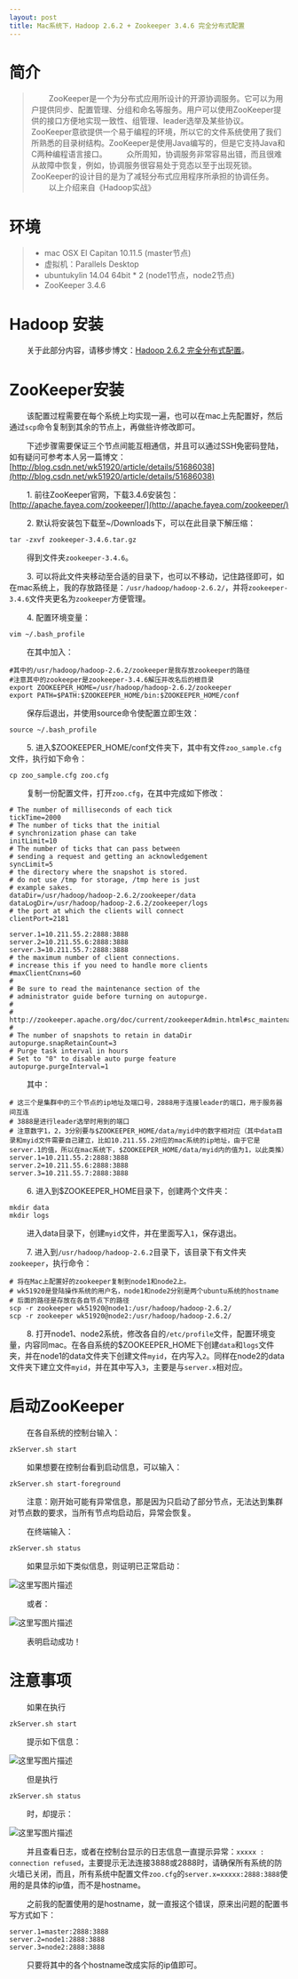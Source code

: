 ```yaml
---
layout: post
title: Mac系统下，Hadoop 2.6.2 + Zookeeper 3.4.6 完全分布式配置
---
```


# 简介

> &nbsp;&nbsp;&nbsp;&nbsp;&nbsp;&nbsp;&nbsp;&nbsp;ZooKeeper是一个为分布式应用所设计的开源协调服务。它可以为用户提供同步、配置管理、分组和命名等服务。用户可以使用ZooKeeper提供的接口方便地实现一致性、组管理、leader选举及某些协议。ZooKeeper意欲提供一个易于编程的环境，所以它的文件系统使用了我们所熟悉的目录树结构。ZooKeeper是使用Java编写的，但是它支持Java和C两种编程语言接口。
> &nbsp;&nbsp;&nbsp;&nbsp;&nbsp;&nbsp;&nbsp;&nbsp;众所周知，协调服务非常容易出错，而且很难从故障中恢复，例如，协调服务很容易处于竞态以至于出现死锁。ZooKeeper的设计目的是为了减轻分布式应用程序所承担的协调任务。
> &nbsp;&nbsp;&nbsp;&nbsp;&nbsp;&nbsp;&nbsp;&nbsp;以上介绍来自《Hadoop实战》

# 环境

> + mac OSX EI Capitan 10.11.5  (master节点)
> + 虚拟机：Parallels Desktop
>+ ubuntukylin 14.04 64bit * 2     (node1节点，node2节点)
>+ ZooKeeper 3.4.6

# Hadoop 安装

&nbsp;&nbsp;&nbsp;&nbsp;&nbsp;&nbsp;&nbsp;&nbsp;关于此部分内容，请移步博文：[Hadoop 2.6.2 完全分布式配置](http://blog.csdn.net/wk51920/article/details/51686038)。

# ZooKeeper安装

&nbsp;&nbsp;&nbsp;&nbsp;&nbsp;&nbsp;&nbsp;&nbsp;该配置过程需要在每个系统上均实现一遍，也可以在mac上先配置好，然后通过`scp`命令复制到其余的节点上，再做些许修改即可。

&nbsp;&nbsp;&nbsp;&nbsp;&nbsp;&nbsp;&nbsp;&nbsp;下述步骤需要保证三个节点间能互相通信，并且可以通过SSH免密码登陆，如有疑问可参考本人另一篇博文：[http://blog.csdn.net/wk51920/article/details/51686038](http://blog.csdn.net/wk51920/article/details/51686038)

&nbsp;&nbsp;&nbsp;&nbsp;&nbsp;&nbsp;&nbsp;&nbsp;1. 前往ZooKeeper官网，下载3.4.6安装包：[http://apache.fayea.com/zookeeper/](http://apache.fayea.com/zookeeper/)

&nbsp;&nbsp;&nbsp;&nbsp;&nbsp;&nbsp;&nbsp;&nbsp;2. 默认将安装包下载至~/Downloads下，可以在此目录下解压缩：


```
tar -zxvf zookeeper-3.4.6.tar.gz 
```

&nbsp;&nbsp;&nbsp;&nbsp;&nbsp;&nbsp;&nbsp;&nbsp;得到文件夹`zookeeper-3.4.6`。

&nbsp;&nbsp;&nbsp;&nbsp;&nbsp;&nbsp;&nbsp;&nbsp;3. 可以将此文件夹移动至合适的目录下，也可以不移动，记住路径即可，如在mac系统上，我的存放路径是：`/usr/hadoop/hadoop-2.6.2/`，并将`zookeeper-3.4.6`文件夹更名为`zookeeper`方便管理。


&nbsp;&nbsp;&nbsp;&nbsp;&nbsp;&nbsp;&nbsp;&nbsp;4. 配置环境变量：


```
vim ~/.bash_profile
```

&nbsp;&nbsp;&nbsp;&nbsp;&nbsp;&nbsp;&nbsp;&nbsp;在其中加入：


```
#其中的/usr/hadoop/hadoop-2.6.2/zookeeper是我存放zookeeper的路径
#注意其中的zookeeper是zookeeper-3.4.6解压并改名后的根目录
export ZOOKEEPER_HOME=/usr/hadoop/hadoop-2.6.2/zookeeper
export PATH=$PATH:$ZOOKEEPER_HOME/bin:$ZOOKEEPER_HOME/conf
```

&nbsp;&nbsp;&nbsp;&nbsp;&nbsp;&nbsp;&nbsp;&nbsp;保存后退出，并使用source命令使配置立即生效：


```
source ~/.bash_profile
```

&nbsp;&nbsp;&nbsp;&nbsp;&nbsp;&nbsp;&nbsp;&nbsp;5. 进入$ZOOKEEPER_HOME/conf文件夹下，其中有文件`zoo_sample.cfg`文件，执行如下命令：


```
cp zoo_sample.cfg zoo.cfg
```

&nbsp;&nbsp;&nbsp;&nbsp;&nbsp;&nbsp;&nbsp;&nbsp;复制一份配置文件，打开`zoo.cfg`，在其中完成如下修改：


```
# The number of milliseconds of each tick
tickTime=2000
# The number of ticks that the initial 
# synchronization phase can take
initLimit=10
# The number of ticks that can pass between 
# sending a request and getting an acknowledgement
syncLimit=5
# the directory where the snapshot is stored.
# do not use /tmp for storage, /tmp here is just 
# example sakes.
dataDir=/usr/hadoop/hadoop-2.6.2/zookeeper/data
dataLogDir=/usr/hadoop/hadoop-2.6.2/zookeeper/logs
# the port at which the clients will connect
clientPort=2181

server.1=10.211.55.2:2888:3888
server.2=10.211.55.6:2888:3888
server.3=10.211.55.7:2888:3888
# the maximum number of client connections.
# increase this if you need to handle more clients
#maxClientCnxns=60
#
# Be sure to read the maintenance section of the 
# administrator guide before turning on autopurge.
#
# http://zookeeper.apache.org/doc/current/zookeeperAdmin.html#sc_maintenance
#
# The number of snapshots to retain in dataDir
autopurge.snapRetainCount=3
# Purge task interval in hours
# Set to "0" to disable auto purge feature
autopurge.purgeInterval=1

```

&nbsp;&nbsp;&nbsp;&nbsp;&nbsp;&nbsp;&nbsp;&nbsp;其中：


```
# 这三个是集群中的三个节点的ip地址及端口号，2888用于连接leader的端口，用于服务器间互连
# 3888是进行leader选举时用到的端口
# 注意数字1，2，3分别要与$ZOOKEEPER_HOME/data/myid中的数字相对应（其中data目录和myid文件需要自己建立，比如10.211.55.2对应的mac系统的ip地址，由于它是server.1的值，所以在mac系统下，$ZOOKEEPER_HOME/data/myid内的值为1，以此类推）
server.1=10.211.55.2:2888:3888
server.2=10.211.55.6:2888:3888
server.3=10.211.55.7:2888:3888
```

&nbsp;&nbsp;&nbsp;&nbsp;&nbsp;&nbsp;&nbsp;&nbsp;6. 进入到$ZOOKEEPER_HOME目录下，创建两个文件夹：


```
mkdir data
mkdir logs
```

&nbsp;&nbsp;&nbsp;&nbsp;&nbsp;&nbsp;&nbsp;&nbsp;进入data目录下，创建`myid`文件，并在里面写入`1`，保存退出。

&nbsp;&nbsp;&nbsp;&nbsp;&nbsp;&nbsp;&nbsp;&nbsp;7. 进入到`/usr/hadoop/hadoop-2.6.2`目录下，该目录下有文件夹`zookeeper`，执行命令：


```
# 将在Mac上配置好的zookeeper复制到node1和node2上。
# wk51920是登陆操作系统的用户名，node1和node2分别是两个ubuntu系统的hostname
# 后面的路径是存放在各自节点下的路径
scp -r zookeeper wk51920@node1:/usr/hadoop/hadoop-2.6.2/
scp -r zookeeper wk51920@node2:/usr/hadoop/hadoop-2.6.2/
```

&nbsp;&nbsp;&nbsp;&nbsp;&nbsp;&nbsp;&nbsp;&nbsp;8. 打开node1、node2系统，修改各自的`/etc/profile`文件，配置环境变量，内容同mac。在各自系统的$ZOOKEEPER_HOME下创建`data`和`logs`文件夹，并在node1的data文件夹下创建文件`myid`，在内写入`2`。同样在node2的data文件夹下建立文件`myid`，并在其中写入`3`，主要是与`server.x`相对应。

# 启动ZooKeeper

&nbsp;&nbsp;&nbsp;&nbsp;&nbsp;&nbsp;&nbsp;&nbsp;在各自系统的控制台输入：


```
zkServer.sh start
```

&nbsp;&nbsp;&nbsp;&nbsp;&nbsp;&nbsp;&nbsp;&nbsp;如果想要在控制台看到启动信息，可以输入：


```
zkServer.sh start-foreground
```

&nbsp;&nbsp;&nbsp;&nbsp;&nbsp;&nbsp;&nbsp;&nbsp;注意：刚开始可能有异常信息，那是因为只启动了部分节点，无法达到集群对节点数的要求，当所有节点均启动后，异常会恢复。


&nbsp;&nbsp;&nbsp;&nbsp;&nbsp;&nbsp;&nbsp;&nbsp;在终端输入：


```
zkServer.sh status
```

&nbsp;&nbsp;&nbsp;&nbsp;&nbsp;&nbsp;&nbsp;&nbsp;如果显示如下类似信息，则证明已正常启动：

![这里写图片描述](http://img.blog.csdn.net/20160625225642088)

&nbsp;&nbsp;&nbsp;&nbsp;&nbsp;&nbsp;&nbsp;&nbsp;或者：

![这里写图片描述](http://img.blog.csdn.net/20160625225757418)

&nbsp;&nbsp;&nbsp;&nbsp;&nbsp;&nbsp;&nbsp;&nbsp;表明启动成功！

# 注意事项

&nbsp;&nbsp;&nbsp;&nbsp;&nbsp;&nbsp;&nbsp;&nbsp;如果在执行


```
zkServer.sh start
```

&nbsp;&nbsp;&nbsp;&nbsp;&nbsp;&nbsp;&nbsp;&nbsp;提示如下信息：

![这里写图片描述](http://img.blog.csdn.net/20160625225945201)

&nbsp;&nbsp;&nbsp;&nbsp;&nbsp;&nbsp;&nbsp;&nbsp;但是执行


```
zkServer.sh status
```

&nbsp;&nbsp;&nbsp;&nbsp;&nbsp;&nbsp;&nbsp;&nbsp;时，却提示：

![这里写图片描述](http://img.blog.csdn.net/20160625230149552)

&nbsp;&nbsp;&nbsp;&nbsp;&nbsp;&nbsp;&nbsp;&nbsp;并且查看日志，或者在控制台显示的日志信息一直提示异常：`xxxxx : connection refused`，主要提示无法连接3888或2888时，请确保所有系统的防火墙已关闭，而且，所有系统中配置文件`zoo.cfg`的`server.x=xxxxx:2888:3888`使用的是具体的ip值，而不是hostname。

&nbsp;&nbsp;&nbsp;&nbsp;&nbsp;&nbsp;&nbsp;&nbsp;之前我的配置使用的是hostname，就一直报这个错误，原来出问题的配置书写方式如下：


```
server.1=master:2888:3888
server.2=node1:2888:3888
server.3=node2:2888:3888
```

&nbsp;&nbsp;&nbsp;&nbsp;&nbsp;&nbsp;&nbsp;&nbsp;只要将其中的各个hostname改成实际的ip值即可。